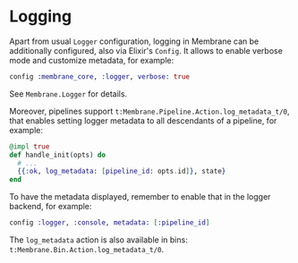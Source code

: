 # Logging

Apart from usual `Logger` configuration, logging in Membrane can be additionally configured, also via Elixir's `Config`. It allows to enable verbose mode and customize metadata, for example:

```elixir
config :membrane_core, :logger, verbose: true
```

See `Membrane.Logger` for details.

Moreover, pipelines support `t:Membrane.Pipeline.Action.log_metadata_t/0`, that enables setting logger metadata to all descendants of a pipeline, for example:

```elixir
@impl true
def handle_init(opts) do
  # ...
  {{:ok, log_metadata: [pipeline_id: opts.id]}, state}
end
```

To have the metadata displayed, remember to enable that in the logger backend, for example:

```elixir
config :logger, :console, metadata: [:pipeline_id]
```

The `log_metadata` action is also available in bins: `t:Membrane.Bin.Action.log_metadata_t/0`.
